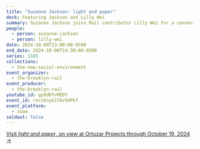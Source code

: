 ```yaml
---
title: "Suzanne Jackson: light and paper"
deck: Featuring Jackson and Lilly Wei
summary: Suzanne Jackson joins Rail contributor Lilly Wei for a conversation.
people:
  - person: suzanne-jackson
  - person: lilly-wei
date: 2024-10-08T13:00:00-0500
end_date: 2024-10-08T14:30:00-0500
series: 1105
collections:
  - the-new-social-environment
event_organizer:
  - the-brooklyn-rail
event_producer:
  - the-brooklyn-rail
youtube_id: gy8dDYvMEDY
event_id: reccKny61TAv5HPbf
event_platform:
  - zoom
soldout: false
---
```

[V﻿isit *light and paper*, on view at Ortuzar Projects through October 19, 2024 →](https://www.ortuzarprojects.com/exhibitions/suzanne-jackson2)